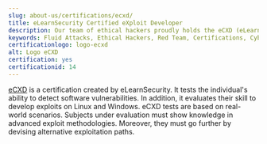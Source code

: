 ```yaml
---
slug: about-us/certifications/ecxd/
title: eLearnSecurity Certified eXploit Developer
description: Our team of ethical hackers proudly holds the eCXD (eLearnSecurity Certified eXploit Developer) certification, among many others.
keywords: Fluid Attacks, Ethical Hackers, Red Team, Certifications, Cybersecurity, Pentesters, Whitehat Hackers, ECXD
certificationlogo: logo-ecxd
alt: Logo eCXD
certification: yes
certificationid: 14
---
```


[eCXD](https://elearnsecurity.com/product/ecxd-certification/)
is a certification created by eLearnSecurity.
It tests the individual's ability
to detect software vulnerabilities.
In addition,
it evaluates their skill
to develop exploits on Linux and Windows.
eCXD tests are based on real-world scenarios.
Subjects under evaluation must show knowledge
in advanced exploit methodologies.
Moreover,
they must go further
by devising alternative exploitation paths.
